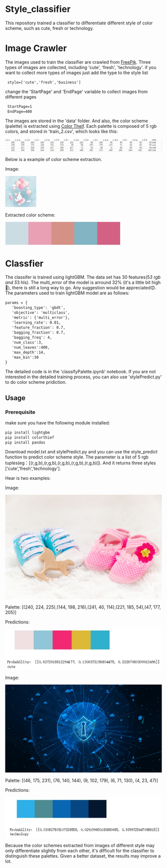 # Style_classifier
This repository trained a classifier to differentiate different style of color scheme, such as cute, fresh or technology.
# Image Crawler
The images used to train the classifier are crawled from <a href="https://www.freepik.com">FreePik<a/>. Three types of images are collected, including 'cute', 'fresh', 'technology'.
if you want to collect more types of images just add the type to the style list
 ``` 
  style=['cute','fresh','business'] 
 ```
  
 change the 'StartPage' and 'EndPage' variable to collect images from different pages
 
 ```
  StartPage=1
  EndPage=400
 ```
 The images are stored in the 'data' folder. And also, the color scheme (palette) is extracted using <a href="https://github.com/fengsp/color-thief-py">Color Theif</a>. Each palette is composed of 5 rgb colors, and stored in 'train_2.csv', which looks like this:
 
 <img src="images/traincsv.jpg"/>
 
 Below is a example of color scheme extraction.
 
 Image:
 
 <img src="./data/cute/cute_4.jpg" style="width:100px;height=100px" />
 
 Extracted color scheme:
 
 <img src="./images/cute_4.jpg">
 
 # Classfier
 The classifer is trained using lightGBM. The data set has 30 features(5*3 rgb and 5*3 hls). The multi_error of the model is arround 32% (it's a little bit high:eyes:), there is still a long way to go. Any suggestion would be appreciated:blush:.
 The parameters used to train lightGBM model are as follows:
 ```
 params = {
    'boosting_type': 'gbdt',
    'objective': 'multiclass',
    'metric': {'multi_error'},
    'learning_rate': 0.01,
    'feature_fraction': 0.7,
    'bagging_fraction': 0.7,
    'bagging_freq': 4,
    'num_class':3,
    'num_leaves':400,
    'max_depth':14,
    'max_bin':30
}
```
 The detailed code is in the 'classifyPalette.ipynb' notebook. If you are not interested in the detailed training process, you can also use 'stylePredict.py' to do color scheme pridiction.
 
 ## Usage
 ### Prerequisite
 make sure you have the following module installed:
 ```
 pip install lightgbm
 pip install colorthief
 pip install pandas
 ```
  Download model.txt and stylePredict.py and you can use the style_predict function to predict color scheme style. The parameter is a list of 5 rgb tuples(eg：[(r,g,b),(r,g,b),(r,g,b),(r,g,b),(r,g,b)]). And it returns three styles ['cute','fresh','technology'].
  
  Hear is two examples:
  
  Image:
  
  <img src="./data/cute/cute_600.jpg" />

  Palette: [(240, 224, 225),(144, 198, 216),(241, 40, 114),(221, 185, 54),(47, 177, 205)]
  
  Predictions:
  
  <img src="./images/cute_600.jpg">
  
  
  Image:
  
  <img src="./data/technology/technology_600.jpg" />

  Palette: [(46, 175, 231), (76, 140, 144), (9, 102, 179), (6, 71, 130), (4, 23, 47)]
  
  Predictions:
  
  <img src="./images/technology_600.jpg">
  
  
  Because the color schemes extracted from images of different style may only differentiate slightly from each other, it's difficult for the classifier to distinguish these palettes. Given a better dataset, the results may improve a lot.

 
